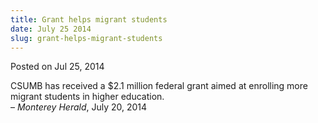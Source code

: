 ```yaml
---
title: Grant helps migrant students
date: July 25 2014
slug: grant-helps-migrant-students
---
```


 



<span class="date">Posted on Jul 25, 2014    </span>
<p>CSUMB has received a $2.1 million federal grant aimed at
enrolling more migrant students in higher education.<br>
&#x2013; <em>Monterey Herald</em>, July 20, 2014</br></p>





 
